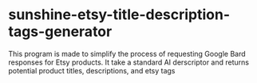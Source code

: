 # sunshine-etsy-title-description-tags-generator
This program is made to simplify the process of requesting Google Bard  responses for Etsy products. It take a standard AI derscriptor and returns potential product titles, descriptions, and etsy tags
